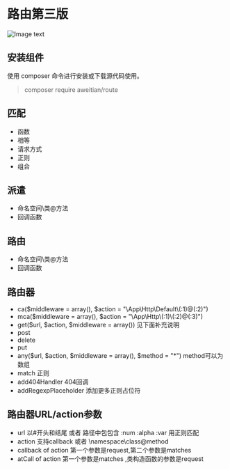 # 路由第三版

![Image text](https://raw.githubusercontent.com/aweitian/route/master/readme.png)


## 安装组件
使用 composer 命令进行安装或下载源代码使用。
> composer require aweitian/route
>

## 匹配
 - 函数
 - 相等
 - 请求方式
 - 正则
 - 组合
 
## 派遣
 - 命名空间\类@方法
 - 回调函数

## 路由
 - 命名空间\类@方法
 - 回调函数
 
## 路由器
 - ca($middleware = array(), $action = "\\App\\Http\\Default\\(:1)@(:2)")
 - mca($middleware = array(), $action = "\\App\\Http\\(:1)\\(:2)@(:3)")
 - get($url, $action, $middleware = array()) 见下面补充说明
 - post
 - delete
 - put
 - any($url, $action, $middleware = array(), $method = "*") method可以为数组
 - match 正则
 - add404Handler 404回调
 - addRegexpPlaceholder 添加更多正则占位符
    
## 路由器URL/action参数
 - url 以#开头和结尾 或者 路径中包包含  :num :alpha :var 用正则匹配 
 - action 支持callback 或者  \namespace\class@method
 - callback of action 第一个参数是request,第二个参数是matches
 - atCall of action 第一个参数是matches ,类构造函数的参数是request
    
